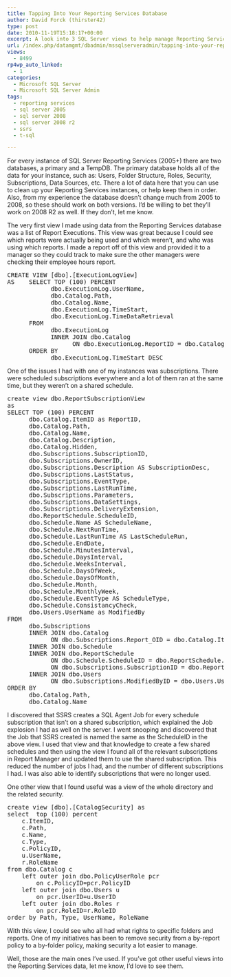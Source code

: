 ```yaml
---
title: Tapping Into Your Reporting Services Database
author: David Forck (thirster42)
type: post
date: 2010-11-19T15:18:17+00:00
excerpt: A look into 3 SQL Server views to help manage Reporting Services Instances
url: /index.php/datamgmt/dbadmin/mssqlserveradmin/tapping-into-your-reporting-services-dat/
views:
  - 8499
rp4wp_auto_linked:
  - 1
categories:
  - Microsoft SQL Server
  - Microsoft SQL Server Admin
tags:
  - reporting services
  - sql server 2005
  - sql server 2008
  - sql server 2008 r2
  - ssrs
  - t-sql

---
```

For every instance of SQL Server Reporting Services (2005+) there are two databases, a primary and a TempDB. The primary database holds all of the data for your instance, such as: Users, Folder Structure, Roles, Security, Subscriptions, Data Sources, etc. There a lot of data here that you can use to clean up your Reporting Services instances, or help keep them in order. Also, from my experience the database doesn’t change much from 2005 to 2008, so these should work on both versions. I’d be willing to bet they’ll work on 2008 R2 as well. If they don’t, let me know.

The very first view I made using data from the Reporting Services database was a list of Report Executions. This view was great because I could see which reports were actually being used and which weren’t, and who was using which reports. I made a report off of this view and provided it to a manager so they could track to make sure the other managers were checking their employee hours report.

<pre>CREATE VIEW [dbo].[ExecutionLogView]
AS    SELECT TOP (100) PERCENT
            dbo.ExecutionLog.UserName,
            dbo.Catalog.Path,
            dbo.Catalog.Name,
            dbo.ExecutionLog.TimeStart,
            dbo.ExecutionLog.TimeDataRetrieval
      FROM
            dbo.ExecutionLog
            INNER JOIN dbo.Catalog
                  ON dbo.ExecutionLog.ReportID = dbo.Catalog.ItemID
      ORDER BY
            dbo.ExecutionLog.TimeStart DESC</pre>

One of the issues I had with one of my instances was subscriptions. There were scheduled subscriptions everywhere and a lot of them ran at the same time, but they weren’t on a shared schedule.

<pre>create view dbo.ReportSubscriptionView
as
SELECT TOP (100) PERCENT
      dbo.Catalog.ItemID as ReportID,
      dbo.Catalog.Path,
      dbo.Catalog.Name,
      dbo.Catalog.Description,
      dbo.Catalog.Hidden,
      dbo.Subscriptions.SubscriptionID,
      dbo.Subscriptions.OwnerID,
      dbo.Subscriptions.Description AS SubscriptionDesc,
      dbo.Subscriptions.LastStatus,
      dbo.Subscriptions.EventType,
      dbo.Subscriptions.LastRunTime,
      dbo.Subscriptions.Parameters,
      dbo.Subscriptions.DataSettings,
      dbo.Subscriptions.DeliveryExtension,
      dbo.ReportSchedule.ScheduleID,
      dbo.Schedule.Name AS ScheduleName,
      dbo.Schedule.NextRunTime,
      dbo.Schedule.LastRunTime AS LastScheduleRun,
      dbo.Schedule.EndDate,
      dbo.Schedule.MinutesInterval,
      dbo.Schedule.DaysInterval,
      dbo.Schedule.WeeksInterval,
      dbo.Schedule.DaysOfWeek,
      dbo.Schedule.DaysOfMonth,
      dbo.Schedule.Month,
      dbo.Schedule.MonthlyWeek,
      dbo.Schedule.EventType AS ScheduleType,
      dbo.Schedule.ConsistancyCheck,
      dbo.Users.UserName as ModifiedBy
FROM
      dbo.Subscriptions
      INNER JOIN dbo.Catalog
            ON dbo.Subscriptions.Report_OID = dbo.Catalog.ItemID
      INNER JOIN dbo.Schedule
      INNER JOIN dbo.ReportSchedule
            ON dbo.Schedule.ScheduleID = dbo.ReportSchedule.ScheduleID
            ON dbo.Subscriptions.SubscriptionID = dbo.ReportSchedule.SubscriptionID
      INNER JOIN dbo.Users
            ON dbo.Subscriptions.ModifiedByID = dbo.Users.UserID
ORDER BY
      dbo.Catalog.Path,
      dbo.Catalog.Name</pre>

I discovered that SSRS creates a SQL Agent Job for every schedule subscription that isn’t on a shared subscription, which explained the Job explosion I had as well on the server. I went snooping and discovered that the Job that SSRS created is named the same as the ScheduleID in the above view. I used that view and that knowledge to create a few shared schedules and then using the view I found all of the relevant subscriptions in Report Manager and updated them to use the shared subscription. This reduced the number of jobs I had, and the number of different subscriptions I had. I was also able to identify subscriptions that were no longer used.

One other view that I found useful was a view of the whole directory and the related security.

<pre>create view [dbo].[CatalogSecurity] as
select  top (100) percent
	c.ItemID,
	c.Path,
	c.Name,
	c.Type,
	c.PolicyID,
	u.UserName,
	r.RoleName
from dbo.Catalog c
	left outer join dbo.PolicyUserRole pcr
		on c.PolicyID=pcr.PolicyID
	left outer join dbo.Users u
		on pcr.UserID=u.UserID
	left outer join dbo.Roles r
		on pcr.RoleID=r.RoleID
order by Path, Type, UserName, RoleName</pre>

With this view, I could see who all had what rights to specific folders and reports. One of my initiatives has been to remove security from a by-report policy to a by-folder policy, making security a lot easier to manage.

Well, those are the main ones I’ve used. If you’ve got other useful views into the Reporting Services data, let me know, I’d love to see them.